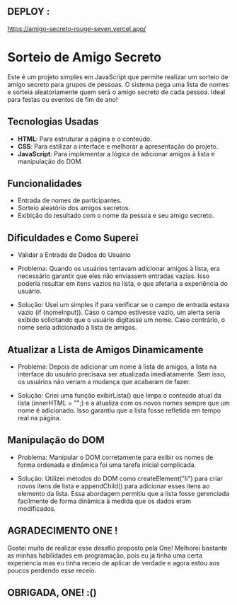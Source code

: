 ## DEPLOY :
https://amigo-secreto-rouge-seven.vercel.app/
# Sorteio de Amigo Secreto

Este é um projeto simples em JavaScript que permite realizar um sorteio de amigo secreto para grupos de pessoas. O sistema pega uma lista de nomes e sorteia aleatoriamente quem será o amigo secreto de cada pessoa. Ideal para festas ou eventos de fim de ano!

## Tecnologias Usadas

- **HTML**: Para estruturar a página e o conteúdo.
- **CSS**: Para estilizar a interface e melhorar a apresentação do projeto.
- **JavaScript**: Para implementar a lógica de adicionar amigos à lista e manipulação do DOM.


## Funcionalidades

- Entrada de nomes de participantes.
- Sorteio aleatório dos amigos secretos.
- Exibição do resultado com o nome da pessoa e seu amigo secreto.

## Dificuldades e Como Superei
- Validar a Entrada de Dados do Usuário
- Problema: Quando os usuários tentavam adicionar amigos à lista, era necessário garantir que eles não enviassem    entradas vazias. Isso poderia resultar em itens vazios na lista, o que afetaria a experiência do usuário.

- Solução: Usei um simples if para verificar se o campo de entrada estava vazio (if (nomeInput)). Caso o campo estivesse vazio, um alerta seria exibido solicitando que o usuário digitasse um nome. Caso contrário, o nome seria adicionado à lista de amigos.

## Atualizar a Lista de Amigos Dinamicamente
- Problema: Depois de adicionar um nome à lista de amigos, a lista na interface do usuário precisava ser atualizada imediatamente. Sem isso, os usuários não veriam a mudança que acabaram de fazer.

- Solução: Criei uma função exibirLista() que limpa o conteúdo atual da lista (innerHTML = "";) e a atualiza com os novos nomes sempre que um nome é adicionado. Isso garantiu que a lista fosse refletida em tempo real na página.
## Manipulação do DOM
- Problema: Manipular o DOM corretamente para exibir os nomes de forma ordenada e dinâmica foi uma tarefa inicial complicada.

- Solução: Utilizei métodos do DOM como createElement("li") para criar novos itens de lista e appendChild() para adicionar esses itens ao elemento da lista. Essa abordagem permitiu que a lista fosse gerenciada facilmente de forma dinâmica à medida que os dados eram modificados.

## AGRADECIMENTO ONE !
Gostei muito de realizar esse desafio proposto pela One!
 Melhorei bastante as minhas habilidades em programação, pois eu ja tinha uma certa experiencia mas eu tinha receio de aplicar de verdade e agora estou aos poucos perdendo esse receio.

## OBRIGADA, ONE! :()